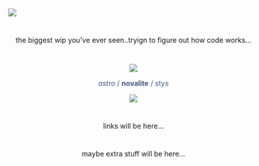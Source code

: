 <p align=center>  

  #


  
![](https://files.catbox.moe/eo14lb.png)

#

<p align=center>the biggest wip you've ever seen..tryign to figure out how code works...

#

<div align="center">
  <img src="https://github.com/user-attachments/assets/fcee4d29-c004-4fbb-a148-c1161ee3a679">
</div>

<p align=center> <font color="#475680"> <em>astro</em> / <strong>novalite</strong> / stys </font> 

<div align="center">
  <img src="https://github.com/user-attachments/assets/fcee4d29-c004-4fbb-a148-c1161ee3a679">
</div>


#
<p align=center> links will be here...

#
<p align=center> maybe extra stuff will be here...

